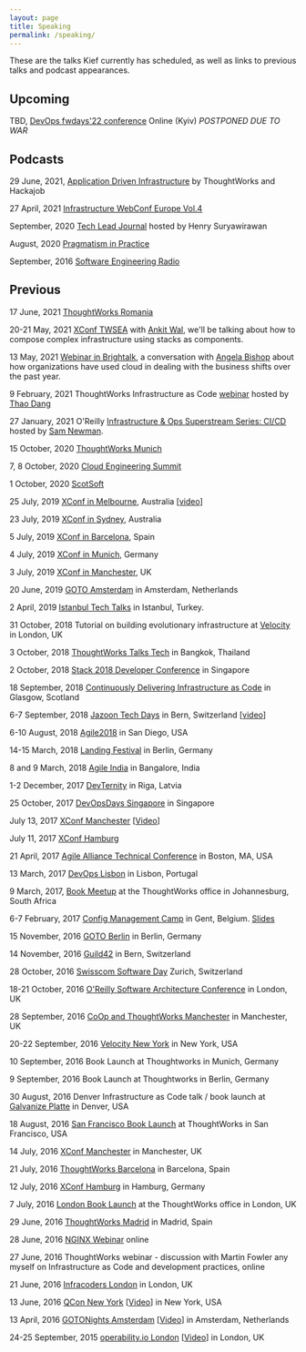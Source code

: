 ```yaml
---
layout: page
title: Speaking
permalink: /speaking/
---
```


These are the talks Kief currently has scheduled, as well as links to previous talks and podcast appearances.


## Upcoming

TBD, [DevOps fwdays'22 conference](https://fwdays.com/en/event/devops-fwdays-2022/review/scaling-infrastructure-as-code) Online (Kyiv) *POSTPONED DUE TO WAR*

## Podcasts

29 June, 2021, [Application Driven Infrastructure](https://us02web.zoom.us/webinar/register/4416230777533/WN_6a3Vt89STKyLZ0MmJOioxg) by ThoughtWorks and Hackajob

27 April, 2021 [Infrastructure WebConf Europe Vol.4](https://www.thoughtworks.com/infrastructure-webconf)

September, 2020 [Tech Lead Journal](https://techleadjournal.dev/episodes/5/) hosted by Henry Suryawirawan

August, 2020 [Pragmatism in Practice](https://www.thoughtworks.com/podcasts/building-business-resilience-in-the-cloud-era)

September, 2016 [Software Engineering Radio](https://www.se-radio.net/2016/09/se-radio-episode-268-kief-morris-on-infrastructure-as-code/)


## Previous

17 June, 2021 [ThoughtWorks Romania](https://www.thoughtworks.com/careers/romania)

20-21 May, 2021 [XConf TWSEA](https://thght.works/3uce2kQ) with [Ankit Wal](https://www.ankitwal.com/), we'll be talking about how to compose complex infrastructure using stacks as components.

13 May, 2021 [Webinar in Brightalk](https://www.brighttalk.com/webcast/18640/481398?utm_source=ThoughtWorks&utm_medium=brighttalk&utm_campaign=481398), a conversation with [Angela Bishop](https://www.thoughtworks.com/profiles/angela-bishop) about how organizations have used cloud in dealing with the business shifts over the past year.

9 February, 2021 ThoughtWorks Infrastructure as Code [webinar](https://www.thoughtworks.com/books/infrastructure-as-code-2nd-edition-webinar) hosted by [Thao Dang](https://www.thoughtworks.com/profiles/thao-dang)

27 January, 2021 O'Reilly [Infrastructure & Ops Superstream Series: CI/CD](https://learning.oreilly.com/live-training/courses/infrastructure-ops-superstream-series-cicd/0636920051970/) hosted by [Sam Newman](https://samnewman.io/).

15 October, 2020 [ThoughtWorks Munich](https://www.meetup.com/ThoughtWorks-Muenchen/events/273589327/)

7, 8 October, 2020 [Cloud Engineering Summit](https://cloudengineering.heysummit.com/)

1 October, 2020 [ScotSoft](https://www.scotsoft.scot/)

25 July, 2019 [XConf in Melbourne](https://www.thoughtworks.com/xconf-au-19-content), Australia [[video](https://www.thoughtworks.com/xconf-au-19-content#Keynote)]

23 July, 2019 [XConf in Sydney](https://www.thoughtworks.com/xconf-au-19-content), Australia

5 July, 2019 [XConf in Barcelona](https://www.thoughtworks.com/xconf-eu-2019), Spain

4 July, 2019 [XConf in Munich](https://www.thoughtworks.com/xconf-eu-2019), Germany

3 July, 2019 [XConf in Manchester](https://www.thoughtworks.com/xconf-eu-2019), UK

20 June, 2019 [GOTO Amsterdam](https://gotoams.nl/2019/sessions/759) in Amsterdam, Netherlands

2 April, 2019 [Istanbul Tech Talks](http://www.istanbultechtalks.com/) in Istanbul, Turkey.

31 October, 2018 Tutorial on building evolutionary infrastructure at [Velocity](https://conferences.oreilly.com/velocity/vl-eu/schedule/2018-10-31) in London, UK

3 October, 2018 [ThoughtWorks Talks Tech](https://www.eventpop.me/e/4261-keifmorrisbkk) in Bangkok, Thailand

2 October, 2018 [Stack 2018 Developer Conference](https://www.govtechstack.sg/) in Singapore

18 September, 2018 [Continuously Delivering Infrastructure as Code](https://www.eventbrite.co.uk/e/continuously-delivering-infrastructure-as-code-tickets-48119985171) in Glasgow, Scotland

6-7 September, 2018 [Jazoon Tech Days](http://jazoon.com/) in Bern, Switzerland [[video](https://www.youtube.com/watch?v=YggX1YcIlLo)]

6-10 August, 2018 [Agile2018](https://www.slideshare.net/KiefMorris/evolutionary-infrastructure-agile-2018-kief-morris) in San Diego, USA

14-15 March, 2018 [Landing Festival](https://landingfestival.com/berlin) in Berlin, Germany

8 and 9 March, 2018 [Agile India](https://2018.agileindia.org/speaker/kief-morris/) in Bangalore, India

1-2 December, 2017 [DevTernity](http://devternity.com/) in Riga, Latvia

25 October, 2017 [DevOpsDays Singapore](https://www.devopsdays.org/events/2017-singapore/program/kief-morris/) in Singapore

July 13, 2017 [XConf Manchester](https://info.thoughtworks.com/XConf-2017-EU) [[Video](https://www.thoughtworks.com/talks/infrastructure-design-patterns-xconf-eu-2017)]

July 11, 2017 [XConf Hamburg](https://info.thoughtworks.com/XConf-2017-EU)

21 April, 2017 [Agile Alliance Technical Conference](http://sched.co/9PB7) in Boston, MA, USA

13 March, 2017 [DevOps Lisbon](https://www.meetup.com/DevOps-Lisbon/events/237041056/) in Lisbon, Portugal

9 March, 2017, [Book Meetup](https://info.thoughtworks.com/infrastructure-as-code-event-johannesburg.html) at the ThoughtWorks office in Johannesburg, South Africa

6-7 February, 2017 [Config Management Camp](http://cfgmgmtcamp.eu/) in Gent, Belgium. [Slides](http://www.slideshare.net/KiefMorris/implementing-infrastructure-as-code-configmgtcamp-2017)

15 November, 2016 [GOTO Berlin](https://gotocon.com/berlin-2016/presentations/show_talk.jsp?oid=7862) in Berlin, Germany

14 November, 2016 [Guild42](http://guild42.ch/?p=622) in Bern, Switzerland

28 October, 2016 [Swisscom Software Day](http://softwareday.swisscom.com/) Zurich, Switzerland

18-21 October, 2016 [O'Reilly Software Architecture Conference](http://conferences.oreilly.com/software-architecture/engineering-business-eu/public/schedule/detail/52377) in London, UK

28 September, 2016 [CoOp and ThoughtWorks Manchester](https://www.meetup.com/ThoughtWorks-Manchester-Tech-Talk/events/233885562/) in Manchester, UK

20-22 September, 2016 [Velocity New York](http://conferences.oreilly.com/velocity/devops-web-performance-ny/public/schedule/detail/51192) in New York, USA

10 September, 2016 Book Launch at Thoughtworks in Munich, Germany

9 September, 2016 Book Launch at Thoughtworks in Berlin, Germany

30 August, 2016 Denver Infrastructure as Code talk / book launch at [Galvanize Platte](http://www.galvanize.com/campuses/denver-platte/) in Denver, USA

18 August, 2016 [San Francisco Book Launch](https://info.thoughtworks.com/Infrastructure-As-Code-SF-Launch.html) at ThoughtWorks in San Francisco, USA

14 July, 2016 [XConf Manchester](https://info.thoughtworks.com/Xconf-Manchester-2016.html) in Manchester, UK

21 July, 2016 [ThoughtWorks Barcelona](http://www.meetup.com/ThoughtWorks-Barcelona/events/232560002/?eventId=232560002) in Barcelona, Spain

12 July, 2016 [XConf Hamburg](https://info.thoughtworks.com/Xconf-hamburg-2016.html) in Hamburg, Germany

7 July, 2016 [London Book Launch](https://info.thoughtworks.com/Book-launch-infrastructure-as-code) at the ThoughtWorks office in London, UK

29 June, 2016 [ThoughtWorks Madrid](http://www.meetup.com/ThoughtWorks-Madrid/events/231646246) in Madrid, Spain

28 June, 2016 [NGINX Webinar](https://www.nginx.com/resources/webinars/how-to-adopt-infrastructure-as-code/) online

27 June, 2016 ThoughtWorks webinar - discussion with Martin Fowler any myself on Infrastructure as Code and development practices, online

21 June, 2016 [Infracoders London](http://www.meetup.com/Infracoders-London/events/231184765/) in London, UK

13 June, 2016 [QCon New York](https://qconnewyork.com/ny2016/presentation/implementing-infrastructure-code) [[Video](https://www.infoq.com/presentations/infrastructure-as-code-2016)] in New York, USA

13 April, 2016 [GOTONights Amsterdam](http://www.meetup.com/GOTO-Nights-Amsterdam/events/228863905/) [[Video](https://www.youtube.com/watch?v=Lifb3TovNtY)] in Amsterdam, Netherlands

24-25 September, 2015 [operability.io London](http://operability.io/2015/) [[Video](https://www.youtube.com/watch?v=a4PuAkI7uGg)] in London, UK

